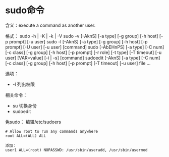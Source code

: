 # sudo命令

含义：execute a command as another user.

格式： sudo -h \| -K \| -k \| -V sudo -v \[-AknS\] \[-a type\] \[-g group\] \[-h host\] \[-p prompt\] \[-u user\] sudo -l \[-AknS\] \[-a type\] \[-g group\] \[-h host\] \[-p prompt\] \[-U user\] \[-u user\] \[command\] sudo \[-AbEHnPS\] \[-a type\] \[-C num\] \[-c class\] \[-g group\] \[-h host\] \[-p prompt\] \[-r role\] \[-t type\] \[-T timeout\] \[-u user\] \[VAR=value\] \[-i \| -s\] \[command\] sudoedit \[-AknS\] \[-a type\] \[-C num\] \[-c class\] \[-g group\] \[-h host\] \[-p prompt\] \[-T timeout\] \[-u user\] file ...

选项：

* -l 列出权限

相关命令：

* su 切换身份
* sudoedit 

免sudo：
编辑/etc/sudoers

```
# Allow root to run any commands anywhere 
root ALL=(ALL) ALL 

添加：
user1 ALL=(root) NOPASSWD: /usr/sbin/useradd, /usr/sbin/usermod
```
